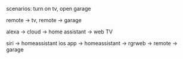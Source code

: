 scenarios: turn on tv, open garage

remote -> tv, remote -> garage

alexa -> cloud -> home assistant -> web TV

siri -> homeassistant ios app -> homeassistant -> rgrweb -> remote -> garage
